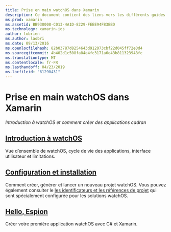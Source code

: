 ```yaml
---
title: Prise en main watchOS dans Xamarin
description: Ce document contient des liens vers les différents guides qui expliquent comment commencer à développer watchOS avec Xamarin. Le contenu lié fournit une introduction à watchOS, explique comment installer la prise en charge de watchOS de Xamarin et montre comment créer une application initiale.
ms.prod: xamarin
ms.assetid: BB938008-C013-4A1D-8229-FEEE94F83BBD
ms.technology: xamarin-ios
author: lobrien
ms.author: laobri
ms.date: 09/13/2016
ms.openlocfilehash: 82b03787d8254643d912073cbf22d045ff72e0d4
ms.sourcegitcommit: 4b402d1c508fa84e4fc3171a6e43b811323948fc
ms.translationtype: MT
ms.contentlocale: fr-FR
ms.lasthandoff: 04/23/2019
ms.locfileid: "61290431"
---
```

# <a name="getting-started-with-watchos-in-xamarin"></a>Prise en main watchOS dans Xamarin

_Introduction à watchOS et comment créer des applications cadran_

## <a name="introduction-to-watchosioswatchosget-startedintro-to-watchosmd"></a>[Introduction à watchOS](~/ios/watchos/get-started/intro-to-watchos.md)

Vue d’ensemble de watchOS, cycle de vie des applications, interface utilisateur et limitations.

## <a name="setup--installationioswatchosget-startedinstallationmd"></a>[Configuration et installation](~/ios/watchos/get-started/installation.md)

Comment créer, générer et lancer un nouveau projet watchOS.
Vous pouvez également consulter le [les identificateurs et les références de projet](~/ios/watchos/get-started/project-references.md) qui sont spécialement configurée pour les solutions watchOS.

## <a name="hello-watchioswatchosget-startedhello-watchmd"></a>[Hello, Espion](~/ios/watchos/get-started/hello-watch.md)

Créer votre première application watchOS avec C# et Xamarin.

